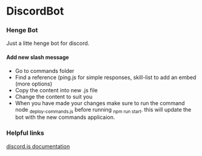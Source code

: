 # DiscordBot

<h3> Henge Bot </h3>
<p> Just a litte henge bot for discord. </p>

<h4>Add new slash message</h4>
<ul>
<li> Go to commands folder</li>
<li> Find a reference (ping.js for simple responses, skill-list to add an embed (more options)</li>
<li> Copy the content into new .js file</li>
<li> Change the content to suit you</li>
  <li>When you have made your changes make sure to run the command node 	<sub>deploy-commands.js</sub> before running <sub>npm run start</sub>. this will update the bot with the new commands applicaion. 
</ul>

<h3>Helpful links</h3>
<p><a href="https://discordjs.guide/#before-you-begin" target="_blank">discord.js documentation</p>
